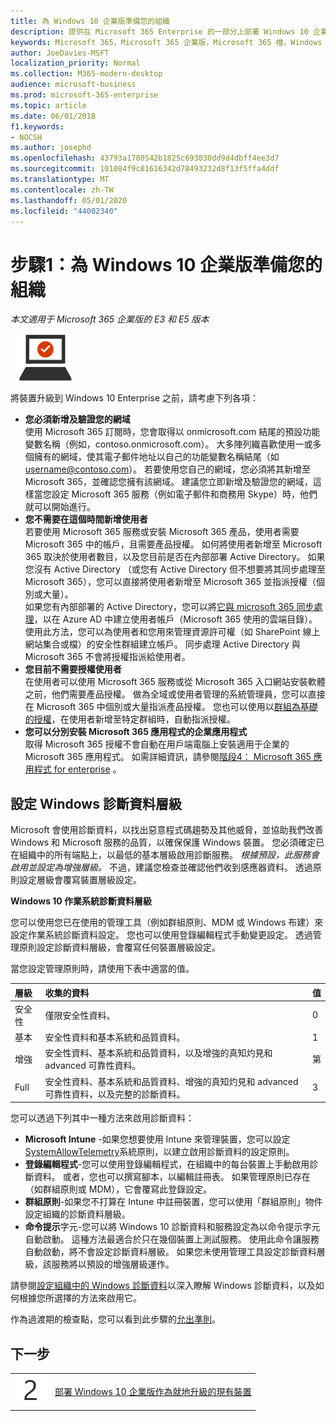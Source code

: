 ```yaml
---
title: 為 Windows 10 企業版準備您的組織
description: 提供在 Microsoft 365 Enterprise 的一部分上部署 Windows 10 企業版時所需步驟的高階指導方針。
keywords: Microsoft 365，Microsoft 365 企業版，Microsoft 365 檔，Windows 10 企業版，部署
author: JoeDavies-MSFT
localization_priority: Normal
ms.collection: M365-modern-desktop
audience: microsoft-business
ms.prod: microsoft-365-enterprise
ms.topic: article
ms.date: 06/01/2018
f1.keywords:
- NOCSH
ms.author: josephd
ms.openlocfilehash: 43793a1780542b1825c693030dd9d4dbff4ee3d7
ms.sourcegitcommit: 101084f9c81616342d78493232d8f13f5ffa4ddf
ms.translationtype: MT
ms.contentlocale: zh-TW
ms.lasthandoff: 05/01/2020
ms.locfileid: "44002340"
---
```

# <a name="step-1-prepare-your-organization-for-windows-10-enterprise"></a>步驟1：為 Windows 10 企業版準備您的組織

*本文適用于 Microsoft 365 企業版的 E3 和 E5 版本*

![階段 3：Windows 10 企業版](../media/deploy-foundation-infrastructure/win10enterprise_icon-small.png)

將裝置升級到 Windows 10 Enterprise 之前，請考慮下列各項：

- **您必須新增及驗證您的網域** <br>
  使用 Microsoft 365 訂閱時，您會取得以 onmicrosoft.com 結尾的預設功能變數名稱（例如，contoso.onmicrosoft.com）。 大多陣列織喜歡使用一或多個擁有的網域，使其電子郵件地址以自己的功能變數名稱結尾（如 username@contoso.com）。 若要使用您自己的網域，您必須將其新增至 Microsoft 365，並確認您擁有該網域。 建議您立即新增及驗證您的網域，這樣當您設定 Microsoft 365 服務（例如電子郵件和商務用 Skype）時，他們就可以開始進行。
- **您不需要在這個時間新增使用者** <br>
  若要使用 Microsoft 365 服務或安裝 Microsoft 365 產品，使用者需要 Microsoft 365 中的帳戶，且需要產品授權。 如何將使用者新增至 Microsoft 365 取決於使用者數目，以及您目前是否在內部部署 Active Directory。 如果您沒有 Active Directory （或您有 Active Directory 但不想要將其同步處理至 Microsoft 365），您可以直接將使用者新增至 Microsoft 365 並指派授權（個別或大量）。 <br>
  如果您有內部部署的 Active Directory，您可以將[它與 microsoft 365 同步處理](identity-add-user-accounts.md#identity-sync)，以在 Azure AD 中建立使用者帳戶（Microsoft 365 使用的雲端目錄）。 使用此方法，您可以為使用者和您用來管理資源許可權（如 SharePoint 線上網站集合或檔）的安全性群組建立帳戶。 同步處理 Active Directory 與 Microsoft 365 不會將授權指派給使用者。
- **您目前不需要授權使用者** <br>
  在使用者可以使用 Microsoft 365 服務或從 Microsoft 365 入口網站安裝軟體之前，他們需要產品授權。 做為全域或使用者管理的系統管理員，您可以直接在 Microsoft 365 中個別或大量指派產品授權。 您也可以使用以[群組為基礎的授權](identity-use-group-management.md#identity-group-license)，在使用者新增至特定群組時，自動指派授權。 
- **您可以分別安裝 Microsoft 365 應用程式的企業應用程式** <br>
  取得 Microsoft 365 授權不會自動在用戶端電腦上安裝適用于企業的 Microsoft 365 應用程式。 如需詳細資訊，請參閱[階段4： Microsoft 365 應用程式 for enterprise](office365proplus-infrastructure.md) 。 

## <a name="set-windows-diagnostics-data-level"></a>設定 Windows 診斷資料層級

Microsoft 會使用診斷資料，以找出惡意程式碼趨勢及其他威脅，並協助我們改善 Windows 和 Microsoft 服務的品質，以確保保護 Windows 裝置。 您必須確定已在組織中的所有端點上，以最低的基本層級啟用診斷服務。 *根據預設，此服務會啟用並設定為增強層級。* 不過，建議您檢查並確認他們收到感應器資料。 透過原則設定層級會覆寫裝置層級設定。 

**Windows 10 作業系統診斷資料層級**

您可以使用您已在使用的管理工具（例如群組原則、MDM 或 Windows 布建）來設定作業系統診斷資料設定。 您也可以使用登錄編輯程式手動變更設定。 透過管理原則設定診斷資料層級，會覆寫任何裝置層級設定。

當您設定管理原則時，請使用下表中適當的值。

| 層級 | 收集的資料 | 值 |
|:--- |:--- |:--- |
| 安全性 | 僅限安全性資料。 | 0 |
| 基本 | 安全性資料和基本系統和品質資料。 | 1  |
| 增強 | 安全性資料、基本系統和品質資料，以及增強的真知灼見和 advanced 可靠性資料。 | 第 |
| Full | 安全性資料、基本系統和品質資料、增強的真知灼見和 advanced 可靠性資料，以及完整的診斷資料。 | 3  |

您可以透過下列其中一種方法來啟用診斷資料：

* **Microsoft Intune** -如果您想要使用 Intune 來管理裝置，您可以設定<a href="https://docs.microsoft.com/windows/client-management/mdm/policy-csp-system#system-allowtelemetry" target="blank">SystemAllowTelemetry</a>系統原則，以建立啟用診斷資料的設定原則。
* **登錄編輯程式**-您可以使用登錄編輯程式，在組織中的每台裝置上手動啟用診斷資料。 或者，您也可以撰寫腳本，以編輯註冊表。 如果管理原則已存在（如群組原則或 MDM），它會覆寫此登錄設定。
* **群組原則**-如果您不打算在 Intune 中註冊裝置，您可以使用「群組原則」物件設定組織的診斷資料層級。
* **命令提示**字元-您可以將 Windows 10 診斷資料和服務設定為以命令提示字元自動啟動。 這種方法最適合於只在幾個裝置上測試服務。 使用此命令讓服務自動啟動，將不會設定診斷資料層級。 如果您未使用管理工具設定診斷資料層級，該服務將以預設的增強層級運作。

請參閱[設定組織中的 Windows 診斷資料](https://docs.microsoft.com/windows/configuration/configure-windows-diagnostic-data-in-your-organization)以深入瞭解 Windows 診斷資料，以及如何根據您所選擇的方法來啟用它。

作為過渡期的檢查點，您可以看到此步驟的[允出準則](windows10-exit-criteria.md#crit-windows10-step1)。

## <a name="next-step"></a>下一步

|||
|:-------|:-----|
|![步驟 2](../media/stepnumbers/Step2.png)| [部署 Windows 10 企業版作為就地升級的現有裝置](windows10-deploy-inplaceupgrade.md) |






